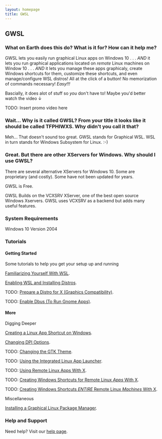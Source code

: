 ```yaml
---
layout: homepage
title: GWSL
---
```

## GWSL

### What on Earth does this do? What is it for? How can it help me?

GWSL lets you easily run graphical Linux apps on Windows 10 . . . *AND* it lets you run graphical applications located on *remote* Linux machines on Window 10 . . . *AND* it lets you manage these apps graphicaly, create Windows shortcuts for them, customize these shortcuts, and even manage/configure WSL distros! All at the click of a button! No memorization of commands necessary! *Easy!!!*

Bascially, it does alot of stuff so *you* don't have to! Maybe you'd better watch the video ↓

TODO: Insert promo video here

### Wait... Why is it called GWSL? From your title it looks like it should be called TFPHIWXS. Why didn't you call it that?

Meh... That doesn't sound too great. GWSL stands for Graphical WSL. WSL in turn stands for Windows Subsystem for Linux. :-)

### Great. But there are other XServers for Windows. Why should I use GWSL?

There are several alternative XServers for Windows 10. Some are proprietary (and costly). Some have not been updated for years. 

GWSL is Free.

GWSL Builds on the VCXSRV XServer, one of the best open source Windows Xservers. GWSL uses VCXSRV as a backend but adds many useful features. 

### System Requirements

Windows 10 Version 2004



### Tutorials

#### Getting Started

Some tutorials to help you get your setup up and running

[Familiarizing Yourself With WSL](https://docs.microsoft.com/en-us/learn/modules/get-started-with-windows-subsystem-for-linux/1-introduction).

[Enabling WSL and Installing Distros](https://docs.microsoft.com/en-us/learn/modules/get-started-with-windows-subsystem-for-linux/2-enable-and-install).

TODO: [Prepare a Distro for X (Graphics Compatibility)](https://guides.github.com/features/mastering-markdown/).

TODO: [Enable Dbus (To Run Gnome Apps)](https://guides.github.com/features/mastering-markdown/).

#### More

Digging Deeper

[Creating a Linux App Shortcut on Windows](./tutorials/shortcut.html).

[Changing DPI Options](./tutorials/dpi.html).

TODO: [Changing the GTK Theme](https://guides.github.com/features/mastering-markdown/).

TODO: [Using the Integrated Linux App Launcher](https://guides.github.com/features/mastering-markdown/).

TODO: [Using Remote Linux Apps With X](https://guides.github.com/features/mastering-markdown/).

TODO: [Creating Windows Shortcuts for Remote Linux *Apps* With X](https://guides.github.com/features/mastering-markdown/).

TODO: [Creating Windows Shortcuts *ENTIRE* Remote Linux *Machines* With X](https://guides.github.com/features/mastering-markdown/).

Miscellaneous

[Installing a Graphical Linux Package Manager](./tutorials/package-managers.html).

### Help and Support

Need help? Visit our [help page](https://opticos.github.io/gwsl/help.html).

